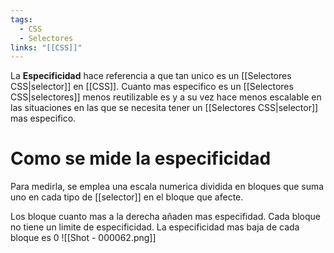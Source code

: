 ```yaml
---
tags:
  - CSS
  - Selectores
links: "[[CSS]]"
---
```

La **Especificidad** hace referencia a que tan unico es un [[Selectores CSS|selector]] en [[CSS]]. Cuanto mas especifico es un [[Selectores CSS|selectores]] menos reutilizable es y a su vez hace menos escalable en las situaciones en las que se necesita tener un [[Selectores CSS|selector]] mas especifico.
# Como se mide la especificidad
Para medirla, se emplea una escala numerica dividida en bloques que suma uno en cada tipo de [[selector]] en el bloque que afecte.

Los bloque cuanto mas a la derecha añaden mas especifidad. Cada bloque no tiene un limite de especificidad. La especificidad mas baja de cada bloque es 0
![[Shot - 000062.png]]

